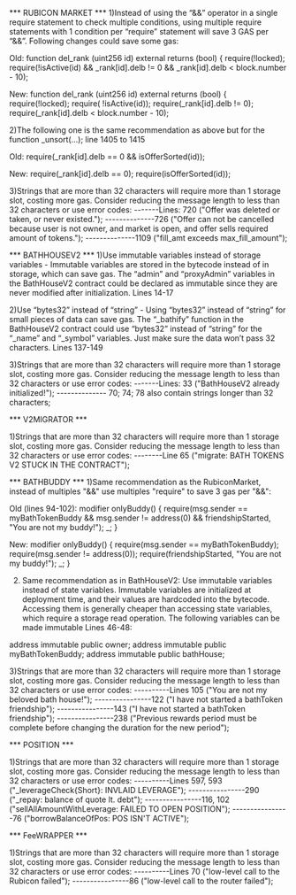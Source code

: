 *** RUBICON MARKET ***
1)Instead of using the “&&” operator in a single require statement to check multiple conditions, using multiple require statements with 1 condition per “require” statement will save 3 GAS per “&&”. Following changes could save some gas:

Old:
function del_rank (uint256 id) external returns (bool) {
require(!locked);
require(!isActive(id) && _rank[id].delb != 0 && _rank[id].delb < block.number - 10);

New: 
function del_rank (uint256 id) external returns (bool) {
require(!locked);
require( !isActive(id)); 
require(_rank[id].delb != 0);
require(_rank[id].delb < block.number - 10);

2)The following one is the same recommendation as above but for the function _unsort(...); line 1405 to 1415

Old:
require(_rank[id].delb == 0 && isOfferSorted(id));

New:
require(_rank[id].delb == 0); 
require(isOfferSorted(id));

3)Strings that are more than 32 characters will require more than 1 storage slot, costing more gas. Consider reducing the message length to less than 32 characters or use error codes:
-------Lines: 720 ("Offer was deleted or taken, or never existed."); 
--------------726 ("Offer can not be cancelled because user is not owner, and market is open, and offer sells required amount of tokens."); 
--------------1109 ("fill_amt exceeds max_fill_amount");


*** BATHHOUSEV2 ***
1)Use immutable variables instead of storage variables - Immutable variables are stored in the bytecode instead of in storage, which can save gas. The “admin” and “proxyAdmin” variables in the BathHouseV2 contract could be declared as immutable since they are never modified after initialization. Lines 14-17

2)Use “bytes32” instead of “string” - Using “bytes32” instead of “string” for small pieces of data can save gas. The “_bathify” function in the BathHouseV2 contract could use “bytes32” instead of “string” for the “_name” and “_symbol” variables. Just make sure the data won’t pass 32 characters. Lines 137-149

3)Strings that are more than 32 characters will require more than 1 storage slot, costing more gas. Consider reducing the message length to less than 32 characters or use error codes:
-------Lines: 33 ("BathHouseV2 already initialized!");
-------------- 70; 74; 78 also contain strings longer than 32 characters;

*** V2MIGRATOR  ***

1)Strings that are more than 32 characters will require more than 1 storage slot, costing more gas. Consider reducing the message length to less than 32 characters or use error codes:
--------Line 65 ("migrate: BATH TOKENS V2 STUCK IN THE CONTRACT");

*** BATHBUDDY ***
1)Same recommendation as the RubiconMarket, instead of multiples "&&" use multiples "require" to save 3 gas per "&&":

Old (lines 94-102):
modifier onlyBuddy() {
        require(msg.sender == myBathTokenBuddy && msg.sender != address(0) && friendshipStarted, "You are not my buddy!");
        _;
    }

New:
modifier onlyBuddy() {
        require(msg.sender == myBathTokenBuddy);
        require(msg.sender != address(0)); 
        require(friendshipStarted, "You are not my buddy!");
        _;
    }

2) Same recommendation as in BathHouseV2: Use immutable variables instead of state variables. Immutable variables are initialized at deployment time, and their values are hardcoded into the bytecode. Accessing them is generally cheaper than accessing state variables, which require a storage read operation. The following variables can be made immutable Lines 46-48:

address immutable public owner;
address immutable public myBathTokenBuddy;
address immutable public bathHouse;

3)Strings that are more than 32 characters will require more than 1 storage slot, costing more gas. Consider reducing the message length to less than 32 characters or use error codes:
----------Lines 105 ("You are not my beloved bath house!");
----------------122 ("I have not started a bathToken friendship");
----------------143 ("I have not started a bathToken friendship");
----------------238 ("Previous rewards period must be complete before changing the duration for the new period");

*** POSITION ***

1)Strings that are more than 32 characters will require more than 1 storage slot, costing more gas. Consider reducing the message length to less than 32 characters or use error codes:
----------Lines 597, 593 ("_leverageCheck{Short}: INVLAID LEVERAGE");
----------------290 ("_repay: balance of quote lt. debt");
----------------116, 102 ("sellAllAmountWithLeverage: FAILED TO OPEN POSITION");
----------------76 ("borrowBalanceOfPos: POS ISN'T ACTIVE");

*** FeeWRAPPER ***

1)Strings that are more than 32 characters will require more than 1 storage slot, costing more gas. Consider reducing the message length to less than 32 characters or use error codes:
----------Lines 70 ("low-level call to the Rubicon failed");
----------------86 ("low-level call to the router failed");



